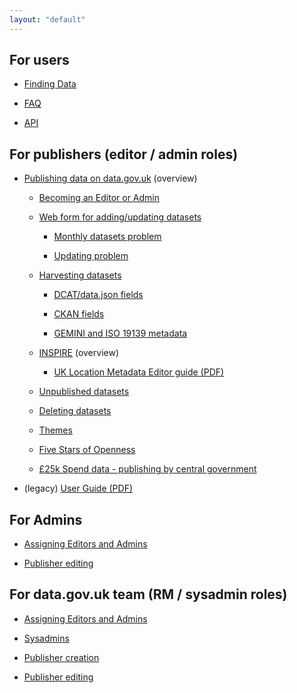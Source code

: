 ```yaml
---
layout: "default"
---
```


## For users

* [Finding Data](finding_data.html)

* [FAQ](faq.html)

* [API](api.html)


## For publishers (editor / admin roles)

* [Publishing data on data.gov.uk](publishing_on_data_gov_uk_overview.html) (overview)

  * [Becoming an Editor or Admin](becoming_an_editor_or_admin.html)

  * [Web form for adding/updating datasets](dataset_form.html)

    * [Monthly datasets problem](monthly_datasets_problem.html)

    * [Updating problem](updating_problem.html)

  * [Harvesting datasets](harvesting.html)

    * [DCAT/data.json fields](dcat_fields.html)

    * [CKAN fields](ckan_fields.html)

    * [GEMINI and ISO 19139 metadata](gemini_iso.html)

  * [INSPIRE](inspire.html) (overview)

    * [UK Location Metadata Editor guide (PDF)](http://data.gov.uk/sites/default/files/library/Metadata%20Editor%20User%20Guide.pdf)

  * [Unpublished datasets](unpublished.html)

  * [Deleting datasets](deleting_datasets.html)

  * [Themes](theme.html)

  * [Five Stars of Openness](five_stars_of_openness.html)

  * [£25k Spend data - publishing by central government](25k-spend-data.html)

* (legacy) [User Guide (PDF)](http://data.gov.uk/sites/default/files/library/User%20guide.pdf)

## For Admins

* [Assigning Editors and Admins](assigning_editors_and_admins.html)

* [Publisher editing](publisher_editing.html)

## For data.gov.uk team (RM / sysadmin roles)

* [Assigning Editors and Admins](assigning_editors_and_admins.html)

* [Sysadmins](sysadmins.html)

* [Publisher creation](publisher_creation.html)

* [Publisher editing](publisher_editing.html)
